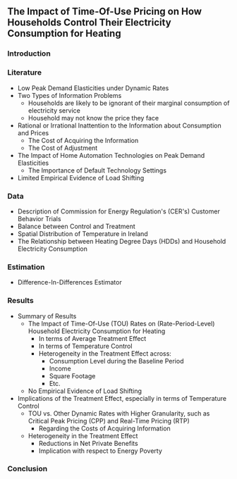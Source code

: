 ## The Impact of Time-Of-Use Pricing on How Households Control Their Electricity Consumption for Heating



### Introduction



### Literature

- Low Peak Demand Elasticities under Dynamic Rates
- Two Types of Information Problems
  - Households are likely to be ignorant of their marginal consumption of electricity service
  - Household may not know the price they face
- Rational or Irrational Inattention to the Information about Consumption and Prices
  - The Cost of Acquiring the Information
  - The Cost of Adjustment
- The Impact of Home Automation Technologies on Peak Demand Elasticities
  - The Importance of Default Technology Settings
- Limited Empirical Evidence of Load Shifting



### Data



- Description of Commission for Energy Regulation's (CER's) Customer Behavior Trials
- Balance between Control and Treatment
- Spatial Distribution of Temperature in Ireland
- The Relationship between Heating Degree Days (HDDs) and Household Electricity Consumption



### Estimation

- Difference-In-Differences Estimator



### Results

- Summary of Results
  - The Impact of Time-Of-Use (TOU) Rates on (Rate-Period-Level) Household Electricity Consumption for Heating
    - In terms of Average Treatment Effect
    - In terms of Temperature Control
    - Heterogeneity in the Treatment Effect across:
      - Consumption Level during the Baseline Period
      - Income
      - Square Footage
      - Etc.
  - No Empirical Evidence of Load Shifting
- Implications of the Treatment Effect, especially in terms of Temperature Control
  - TOU vs. Other Dynamic Rates with Higher Granularity, such as Critical Peak Pricing (CPP) and Real-Time Pricing (RTP)
    - Regarding the Costs of  Acquiring Information
  - Heterogeneity in the Treatment Effect
    - Reductions in Net Private Benefits
    - Implication with respect to Energy Poverty



### Conclusion



